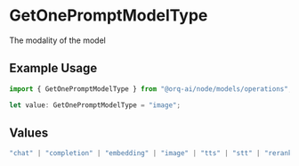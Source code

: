 # GetOnePromptModelType

The modality of the model

## Example Usage

```typescript
import { GetOnePromptModelType } from "@orq-ai/node/models/operations";

let value: GetOnePromptModelType = "image";
```

## Values

```typescript
"chat" | "completion" | "embedding" | "image" | "tts" | "stt" | "rerank" | "moderation" | "vision"
```